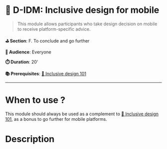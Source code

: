 # 📱 D-IDM: Inclusive design for mobile

> This module allows participants who take design decision on mobile to receive platform-specific advice.

**⛳️ Section**: F. To conclude and go further

**👥 Audience**: Everyone

**⏱️ ️Duration**: 20'

**📚 Prerequisites**: [🎨 Inclusive design 101](D-IDE.md)

---

# When to use ?

This module should always be used as a complement to [🎨 Inclusive design 101](D-IDE.md), as a bonus to go further for mobile platforms.

# Description


